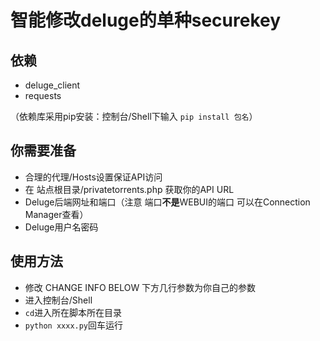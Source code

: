 # 智能修改deluge的单种securekey
## 依赖
- deluge_client
- requests

（依赖库采用pip安装：控制台/Shell下输入 `pip install 包名`）

## 你需要准备
- 合理的代理/Hosts设置保证API访问
- 在 站点根目录/privatetorrents.php 获取你的API URL
- Deluge后端网址和端口（注意 端口**不是**WEBUI的端口 可以在Connection Manager查看）
- Deluge用户名密码

## 使用方法
- 修改 CHANGE INFO BELOW 下方几行参数为你自己的参数
- 进入控制台/Shell
- `cd`进入所在脚本所在目录
- `python xxxx.py`回车运行


